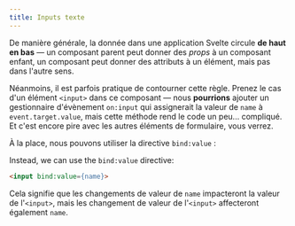 ```yaml
---
title: Inputs texte
---
```


De manière générale, la donnée dans une application Svelte circule **de haut en bas** — un composant parent peut donner des <span class="vo">_props_</span> à un composant enfant, un composant peut donner des attributs à un élément, mais pas dans l'autre sens.

Néanmoins, il est parfois pratique de contourner cette règle. Prenez le cas d'un élément `<input>` dans ce composant — nous **pourrions** ajouter un gestionnaire d'évènement `on:input` qui assignerait la valeur de `name` à `event.target.value`, mais cette méthode rend le code un peu... compliqué. Et c'est encore pire avec les autres éléments de formulaire, vous verrez.

À la place, nous pouvons utiliser la directive `bind:value` :

Instead, we can use the `bind:value` directive:

```html
<input bind:value={name}>
```

Cela signifie que les changements de valeur de `name` impacteront la valeur de l'`<input>`, mais les changement de valeur de l'`<input>` affecteront également `name`.
